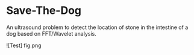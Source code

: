 # Save-The-Dog

An ultrasound problem to detect the location of stone in the intestine of a dog based on FFT/Wavelet analysis. </br>

![Test] fig.png
